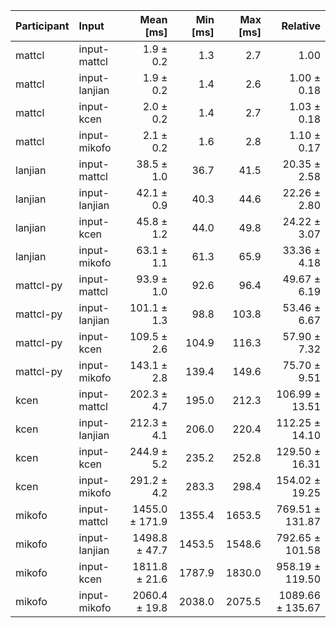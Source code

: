 | Participant | Input | Mean [ms] | Min [ms] | Max [ms] | Relative |
|:---|:---|---:|---:|---:|---:|
| mattcl | input-mattcl | 1.9 ± 0.2 | 1.3 | 2.7 | 1.00 |
| mattcl | input-lanjian | 1.9 ± 0.2 | 1.4 | 2.6 | 1.00 ± 0.18 |
| mattcl | input-kcen | 2.0 ± 0.2 | 1.4 | 2.7 | 1.03 ± 0.18 |
| mattcl | input-mikofo | 2.1 ± 0.2 | 1.6 | 2.8 | 1.10 ± 0.17 |
| lanjian | input-mattcl | 38.5 ± 1.0 | 36.7 | 41.5 | 20.35 ± 2.58 |
| lanjian | input-lanjian | 42.1 ± 0.9 | 40.3 | 44.6 | 22.26 ± 2.80 |
| lanjian | input-kcen | 45.8 ± 1.2 | 44.0 | 49.8 | 24.22 ± 3.07 |
| lanjian | input-mikofo | 63.1 ± 1.1 | 61.3 | 65.9 | 33.36 ± 4.18 |
| mattcl-py | input-mattcl | 93.9 ± 1.0 | 92.6 | 96.4 | 49.67 ± 6.19 |
| mattcl-py | input-lanjian | 101.1 ± 1.3 | 98.8 | 103.8 | 53.46 ± 6.67 |
| mattcl-py | input-kcen | 109.5 ± 2.6 | 104.9 | 116.3 | 57.90 ± 7.32 |
| mattcl-py | input-mikofo | 143.1 ± 2.8 | 139.4 | 149.6 | 75.70 ± 9.51 |
| kcen | input-mattcl | 202.3 ± 4.7 | 195.0 | 212.3 | 106.99 ± 13.51 |
| kcen | input-lanjian | 212.3 ± 4.1 | 206.0 | 220.4 | 112.25 ± 14.10 |
| kcen | input-kcen | 244.9 ± 5.2 | 235.2 | 252.8 | 129.50 ± 16.31 |
| kcen | input-mikofo | 291.2 ± 4.2 | 283.3 | 298.4 | 154.02 ± 19.25 |
| mikofo | input-mattcl | 1455.0 ± 171.9 | 1355.4 | 1653.5 | 769.51 ± 131.87 |
| mikofo | input-lanjian | 1498.8 ± 47.7 | 1453.5 | 1548.6 | 792.65 ± 101.58 |
| mikofo | input-kcen | 1811.8 ± 21.6 | 1787.9 | 1830.0 | 958.19 ± 119.50 |
| mikofo | input-mikofo | 2060.4 ± 19.8 | 2038.0 | 2075.5 | 1089.66 ± 135.67 |
